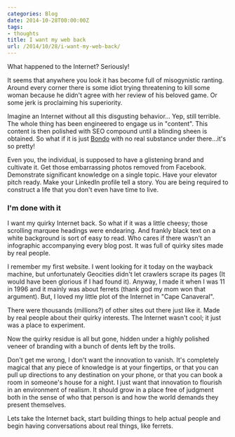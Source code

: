 ```yaml
---
categories: Blog
date: 2014-10-28T00:00:00Z
tags:
- thoughts
title: I want my web back
url: /2014/10/28/i-want-my-web-back/
---
```


What happened to the Internet? Seriously!

It seems that anywhere you look it has become full of misogynistic ranting. Around every corner there is some idiot trying threatening to kill some woman because he didn't agree with her review of his beloved game. Or some jerk is proclaiming his superiority.

Imagine an Internet without all this disgusting behavior... Yep, still terrible. The whole thing has been engineered to engage us in "content". This content is then polished with SEO compound until a blinding sheen is obtained. So what if it is just [Bondo](http://en.wikipedia.org/wiki/Bondo_%28putty%29) with no real substance under there...it's so pretty!

Even you, the individual, is supposed to have a glistening brand and cultivate it.  Get those embarrassing photos removed from Facebook. Demonstrate significant knowledge on a single topic. Have your elevator pitch ready. Make your LinkedIn profile tell a story. You are being required to construct a life that you don't even have time to live.

### I'm done with it

I want my quirky Internet back. So what if it was a little cheesy; those scrolling marquee headings were endearing. And frankly black text on a white background is sort of easy to read. Who cares if there wasn't an infographic accompanying every blog post. It was full of quirky sites made by real people.

I remember my first website. I went looking for it today on the wayback machine, but unfortunately Geocities didn't let crawlers scrape its pages (It would have been glorious if I had found it). Anyway, I made it when I was 11 in 1996 and it mainly was about ferrets (thank god my mom won that argument). But, I loved my little plot of the Internet in "Cape Canaveral".

There were thousands (millions?) of other sites out there just like it.  Made by real people about their quirky interests. The Internet wasn't cool; it just was a place to experiment.

Now the quirky residue is all but gone, hidden under a highly polished veneer of branding with a bunch of dents left by the trolls.

Don't get me wrong, I don't want the innovation to vanish. It's completely magical that any piece of knowledge is at your fingertips, or that you can pull up directions to any destination on your phone, or that you can book a room in someone's house for a night. I just want that innovation to flourish in an environment of realism. It should grow in a place free of judgment both in the sense of who that person is and how the world demands they present themselves.

Lets take the Internet back, start building things to help actual people and begin having conversations about real things, like ferrets.
